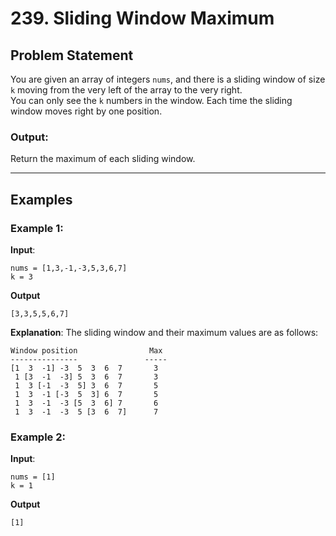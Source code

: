 # 239. Sliding Window Maximum

## Problem Statement
You are given an array of integers `nums`, and there is a sliding window of size `k` moving from the very left of the array to the very right.  
You can only see the `k` numbers in the window. Each time the sliding window moves right by one position.

### Output:
Return the maximum of each sliding window.

---

## Examples

### Example 1:
**Input**:  
```plaintext
nums = [1,3,-1,-3,5,3,6,7]
k = 3
```
**Output**
```plaintext
[3,3,5,5,6,7]
```
**Explanation**:
The sliding window and their maximum values are as follows:
```plaintext
Window position                Max
---------------               -----
[1  3  -1] -3  5  3  6  7       3
 1 [3  -1  -3] 5  3  6  7       3
 1  3 [-1  -3  5] 3  6  7       5
 1  3  -1 [-3  5  3] 6  7       5
 1  3  -1  -3 [5  3  6] 7       6
 1  3  -1  -3  5 [3  6  7]      7
```


### Example 2:
**Input**:  
```plaintext
nums = [1]
k = 1
```
**Output**
```plaintext
[1]
```
